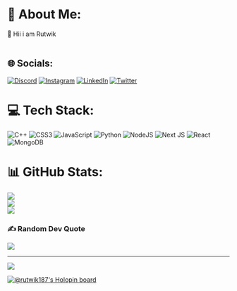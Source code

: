 
# 💫 About Me:
👋 Hii i am Rutwik<br><br>


## 🌐 Socials:
[![Discord](https://img.shields.io/badge/Discord-%237289DA.svg?logo=discord&logoColor=white)](htttps://discord.gg/Rutwik#0908) [![Instagram](https://img.shields.io/badge/Instagram-%23E4405F.svg?logo=Instagram&logoColor=white)](https://instagram.com/rutwik_shinde_1) [![LinkedIn](https://img.shields.io/badge/LinkedIn-%230077B5.svg?logo=linkedin&logoColor=white)](https://linkedin.com/in/rutwik-shinde1) [![Twitter](https://img.shields.io/badge/Twitter-%231DA1F2.svg?logo=Twitter&logoColor=white)](https://twitter.com/Rutwik_Shinde1) 

# 💻 Tech Stack:
![C++](https://img.shields.io/badge/c++-%2300599C.svg?style=for-the-badge&logo=c%2B%2B&logoColor=white) ![CSS3](https://img.shields.io/badge/css3-%231572B6.svg?style=for-the-badge&logo=css3&logoColor=white) ![JavaScript](https://img.shields.io/badge/javascript-%23323330.svg?style=for-the-badge&logo=javascript&logoColor=%23F7DF1E) ![Python](https://img.shields.io/badge/python-3670A0?style=for-the-badge&logo=python&logoColor=ffdd54) ![NodeJS](https://img.shields.io/badge/node.js-6DA55F?style=for-the-badge&logo=node.js&logoColor=white) ![Next JS](https://img.shields.io/badge/Next-black?style=for-the-badge&logo=next.js&logoColor=white) ![React](https://img.shields.io/badge/react-%2320232a.svg?style=for-the-badge&logo=react&logoColor=%2361DAFB) ![MongoDB](https://img.shields.io/badge/MongoDB-%234ea94b.svg?style=for-the-badge&logo=mongodb&logoColor=white)
# 📊 GitHub Stats:
![](https://github-readme-stats.vercel.app/api?username=rutwik187&theme=radical&hide_border=false&include_all_commits=true&count_private=true)<br/>
![](https://github-readme-streak-stats.herokuapp.com/?user=rutwik187&theme=radical&hide_border=false)<br/>
![](https://github-readme-stats.vercel.app/api/top-langs/?username=rutwik187&theme=radical&hide_border=false&include_all_commits=true&count_private=true&layout=compact)

### ✍️ Random Dev Quote
![](https://quotes-github-readme.vercel.app/api?type=horizontal&theme=radical)

---
[![](https://visitcount.itsvg.in/api?id=rutwik187&icon=0&color=0)](https://visitcount.itsvg.in)

[![@rutwik187's Holopin board](https://holopin.me/rutwik187)](https://holopin.io/@rutwik187)

<!-- ### Snake Eating my Contribution Graph -->
<!-- ![snake gif](https://github.com/Rutwik187/Rutwik187/blob/output/github-contribution-grid-snake.gif) -->

